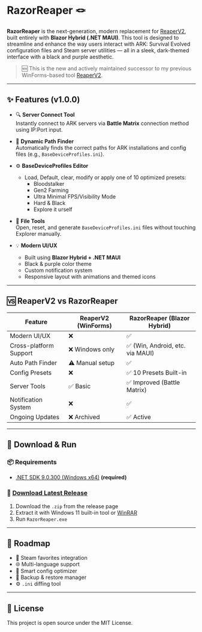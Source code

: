 # RazorReaper 🪢

**RazorReaper** is the next-generation, modern replacement for [ReaperV2](https://github.com/CedrickGD/ReaperV2), built entirely with **Blazor Hybrid (.NET MAUI)**. This tool is designed to streamline and enhance the way users interact with ARK: Survival Evolved configuration files and Steam server utilities — all in a sleek, dark-themed interface with a black and purple aesthetic.

> 🆕 This is the new and actively maintained successor to my previous WinForms-based tool [ReaperV2](https://github.com/CedrickGD/ReaperV2).

---

## ✨ Features (v1.0.0)

- 🔍 **Server Connect Tool**  
  Instantly connect to ARK servers via **Battle Matrix** connection method using IP:Port input.

- 🧭 **Dynamic Path Finder**  
  Automatically finds the correct paths for ARK installations and config files (e.g., `BaseDeviceProfiles.ini`).

- ⚙️ **BaseDeviceProfiles Editor**  
  - Load, Default, clear, modify or apply one of 10 optimized presets:
    - Bloodstalker
    - Gen2 Farming
    - Ultra Minimal FPS/Visibility Mode
    - Hard & Black
    - Explore it urself

- 🧼 **File Tools**  
  Open, reset, and generate `BaseDeviceProfiles.ini` files without touching Explorer manually.

- 💡 **Modern UI/UX**  
  - Built using **Blazor Hybrid + .NET MAUI**
  - Black & purple color theme
  - Custom notification system
  - Responsive layout with animations and themed icons

---

## 🆚 ReaperV2 vs RazorReaper

| Feature                       | ReaperV2 (WinForms) | RazorReaper (Blazor Hybrid) |
|------------------------------|---------------------|------------------------------|
| Modern UI/UX                 | ❌                  | ✅                           |
| Cross-platform Support       | ❌ Windows only      | ✅ (Win, Android, etc. via MAUI) |
| Auto Path Finder             | ⚠️ Manual setup      | ✅                           |
| Config Presets               | ❌                  | ✅ 10 Presets Built-in       |
| Server Tools                 | ✅ Basic             | ✅ Improved (Battle Matrix)  |
| Notification System          | ❌                  | ✅                           |
| Ongoing Updates              | ❌ Archived          | ✅ Active                    |

---

## 🚀 Download & Run

### 📦 Requirements

- [.NET SDK 9.0.300 (Windows x64)](https://builds.dotnet.microsoft.com/dotnet/Sdk/9.0.300/dotnet-sdk-9.0.300-win-x64.exe) **(required)**

### 💾 [Download Latest Release](https://github.com/CedrickGD/RazorReaper/releases/tag/v1.0.0)

1. Download the `.zip` from the release page  
2. Extract it with Windows 11 built-in tool or [WinRAR](https://www.win-rar.com/start.html?&L=0)  
3. Run `RazorReaper.exe`

---

## 📌 Roadmap

- 🔐 Steam favorites integration
- 🌐 Multi-language support
- 🧠 Smart config optimizer
- 📁 Backup & restore manager
- ⚙️ `.ini` diffing tool

---

## 📄 License

This project is open source under the MIT License.
